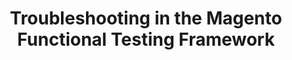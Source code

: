 ---
layout: default
group: mftf
title: Troubleshooting in the Magento Functional Testing Framework
version: 2.3
github_link: magento-functional-testing-framework/release-2/troubleshooting.md
functional_areas:
 - Testing
---